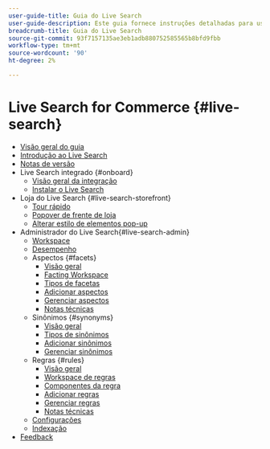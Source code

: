 ```yaml
---
user-guide-title: Guia do Live Search
user-guide-description: Este guia fornece instruções detalhadas para usar o Live Search da Adobe Commerce.
breadcrumb-title: Guia do Live Search
source-git-commit: 93f7157135ae3eb1adb880752585565b8bfd9fbb
workflow-type: tm+mt
source-wordcount: '90'
ht-degree: 2%

---
```


# Live Search for Commerce {#live-search}

- [Visão geral do guia](guide-overview.md)
- [Introdução ao Live Search](overview.md)
- [Notas de versão](release-notes.md)
- Live Search integrado {#onboard}
   - [Visão geral da integração](onboarding-overview.md)
   - [Instalar o Live Search](install.md)
- Loja do Live Search {#live-search-storefront}
   - [Tour rápido](quick-tour.md)
   - [Popover de frente de loja](storefront-popover.md)
   - [Alterar estilo de elementos pop-up](storefront-popover-styling.md)
- Administrador do Live Search{#live-search-admin}
   - [Workspace](workspace.md)
   - [Desempenho](performance.md)
   - Aspectos {#facets}
      - [Visão geral](facets.md)
      - [Facting Workspace](faceting-workspace.md)
      - [Tipos de facetas](facets-type.md)
      - [Adicionar aspectos](facets-add.md)
      - [Gerenciar aspectos](facets-manage.md)
      - [Notas técnicas](facet-technical-notes.md)
   - Sinônimos {#synonyms}
      - [Visão geral](synonyms.md)
      - [Tipos de sinônimos](synonyms-type.md)
      - [Adicionar sinônimos](synonyms-add.md)
      - [Gerenciar sinônimos](synonyms-manage.md)
   - Regras {#rules}
      - [Visão geral](rules.md)
      - [Workspace de regras](rules-workspace.md)
      - [Componentes da regra](rule-components.md)
      - [Adicionar regras](rules-add.md)
      - [Gerenciar regras](rules-manage.md)
      - [Notas técnicas](rule-technical-notes.md)
   - [Configurações](settings.md)
   - [Indexação](indexing.md)
- [Feedback](feedback.md)